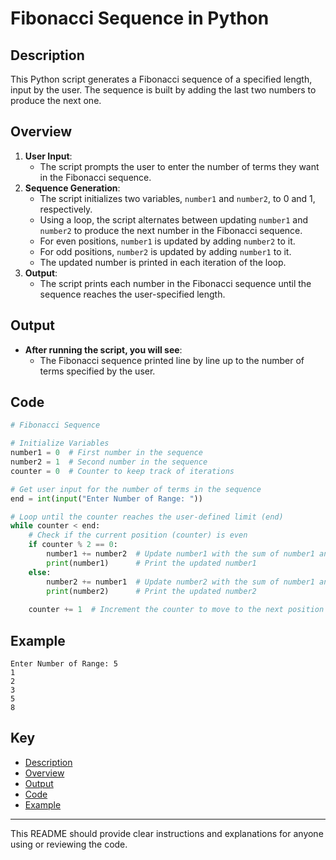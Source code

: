 # Fibonacci Sequence in Python

## Description
This Python script generates a Fibonacci sequence of a specified length, input by the user. The sequence is built by adding the last two numbers to produce the next one.

## Overview
1. **User Input**: 
   - The script prompts the user to enter the number of terms they want in the Fibonacci sequence.
2. **Sequence Generation**:
   - The script initializes two variables, `number1` and `number2`, to 0 and 1, respectively.
   - Using a loop, the script alternates between updating `number1` and `number2` to produce the next number in the Fibonacci sequence.
   - For even positions, `number1` is updated by adding `number2` to it.
   - For odd positions, `number2` is updated by adding `number1` to it.
   - The updated number is printed in each iteration of the loop.
3. **Output**:
   - The script prints each number in the Fibonacci sequence until the sequence reaches the user-specified length.

## Output
- **After running the script, you will see**:
    - The Fibonacci sequence printed line by line up to the number of terms specified by the user.

## Code
```python
# Fibonacci Sequence

# Initialize Variables
number1 = 0  # First number in the sequence
number2 = 1  # Second number in the sequence
counter = 0  # Counter to keep track of iterations

# Get user input for the number of terms in the sequence
end = int(input("Enter Number of Range: "))

# Loop until the counter reaches the user-defined limit (end)
while counter < end:
    # Check if the current position (counter) is even
    if counter % 2 == 0:
        number1 += number2  # Update number1 with the sum of number1 and number2
        print(number1)      # Print the updated number1
    else:
        number2 += number1  # Update number2 with the sum of number1 and number2
        print(number2)      # Print the updated number2
    
    counter += 1  # Increment the counter to move to the next position
```

## Example

```
Enter Number of Range: 5
1
2
3
5
8
```

## Key
- [Description](#description)
- [Overview](#overview)
- [Output](#output)
- [Code](#Code)
- [Example](#Example)

---

This README should provide clear instructions and explanations for anyone using or reviewing the code.
